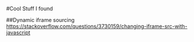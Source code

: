 #Cool Stuff I found

##Dynamic iframe sourcing
https://stackoverflow.com/questions/3730159/changing-iframe-src-with-javascript
